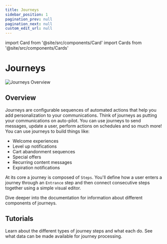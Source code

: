 ```yaml
---
title: Journeys
sidebar_position: 1
pagination_prev: null
pagination_next: null
custom_edit_url: null
---
```


import Card from '@site/src/components/Card'
import Cards from '@site/src/components/Cards'

# Journeys

![Journeys Overview](/img/journeys_overview.png)

## Overview
Journeys are configurable sequences of automated actions that help you add personalization to your communications. Think of journeys as putting your communications on auto-pilot. You can use journeys to send messages, update a user, perform actions on schedules and so much more! You can use journeys to build things like:

- Welcome experiences
- Level up notifications
- Cart abandonment sequences
- Special offers
- Recurring content messages
- Expiration notifications

At its core a journey is composed of `Steps`. You'll define how a user enters a journey through an `Entrance` step and then connect consecutive steps together using a simple visual editor. 

Dive deeper into the documentation for information about different components of journeys.

## Tutorials

<Cards>
    <Card title="Step Types" href="/how-to/journeys/types">Learn about the different types of journey steps and what each do.</Card>
    <Card title="Accessing Data" href="/how-to/journeys/data">See what data can be made available for journey processing.</Card>
</Cards>
